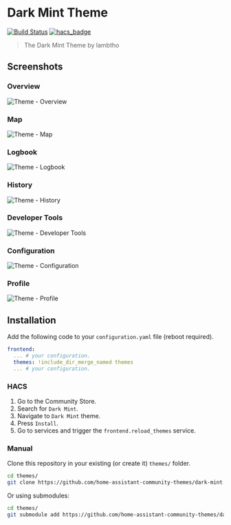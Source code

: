 # Dark Mint Theme

[![Build Status](https://www.travis-ci.org/home-assistant-community-themes/dark-mint.svg?branch=master)](https://www.travis-ci.org/home-assistant-community-themes/dark-mint)
[![hacs_badge](https://img.shields.io/badge/HACS-Default-orange.svg)](https://github.com/hacs/integration)

> The Dark Mint Theme by lambtho

## Screenshots

### Overview

![Theme - Overview](https://raw.githubusercontent.com/home-assistant-community-themes/dark-mint/master/docs/theme-overview.png)

### Map

![Theme - Map](https://raw.githubusercontent.com/home-assistant-community-themes/dark-mint/master/docs/theme-map.png)

### Logbook

![Theme - Logbook](https://raw.githubusercontent.com/home-assistant-community-themes/dark-mint/master/docs/theme-logbook.png)

### History

![Theme - History](https://raw.githubusercontent.com/home-assistant-community-themes/dark-mint/master/docs/theme-history.png)

### Developer Tools

![Theme - Developer Tools](https://raw.githubusercontent.com/home-assistant-community-themes/dark-mint/master/docs/theme-developer-tools.png)

### Configuration

![Theme - Configuration](https://raw.githubusercontent.com/home-assistant-community-themes/dark-mint/master/docs/theme-configuration.png)

### Profile

![Theme - Profile](https://raw.githubusercontent.com/home-assistant-community-themes/dark-mint/master/docs/theme-profile.png)

## Installation

Add the following code to your `configuration.yaml` file (reboot required).

```yaml
frontend:
  ... # your configuration.
  themes: !include_dir_merge_named themes
  ... # your configuration.
```

### HACS

1. Go to the Community Store.
2. Search for `Dark Mint`.
3. Navigate to `Dark Mint` theme.
4. Press `Install`.
5. Go to services and trigger the `frontend.reload_themes` service.

### Manual

Clone this repository in your existing (or create it) `themes/` folder.

```bash
cd themes/
git clone https://github.com/home-assistant-community-themes/dark-mint.git
```

Or using submodules:

```bash
cd themes/
git submodule add https://github.com/home-assistant-community-themes/dark-mint.git
```
